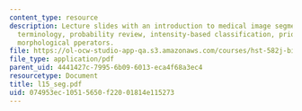 ```yaml
---
content_type: resource
description: Lecture slides with an introduction to medical image segmentation, applications,
  terminology, probability review, intensity-based classification, prior models, and
  morphological pperators.
file: https://ol-ocw-studio-app-qa.s3.amazonaws.com/courses/hst-582j-biomedical-signal-and-image-processing-spring-2007/074953ec10515650f22001814e115273_l15_seg.pdf
file_type: application/pdf
parent_uid: 4441427c-7995-6b09-6013-eca4f68a3ec4
resourcetype: Document
title: l15_seg.pdf
uid: 074953ec-1051-5650-f220-01814e115273
---
```

